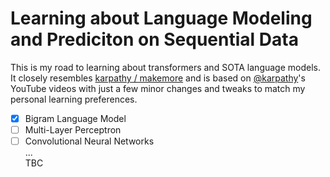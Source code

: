 # Learning about Language Modeling and Prediciton on Sequential Data

This is my road to learning about transformers and SOTA language models. It closely resembles [karpathy / makemore](https://github.com/karpathy/makemore) and is based on [@karpathy](https://github.com/karpathy)'s YouTube videos with just a few minor changes and tweaks to match my personal learning preferences.

- [X] Bigram Language Model
- [ ] Multi-Layer Perceptron
- [ ] Convolutional Neural Networks  
...  
TBC